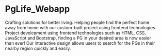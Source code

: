 # PgLife_Webapp
Crafting solutions for better living. Helping people find the perfect home away from home with our custom-built project using frontend technologies.
Project development using frontend technologies such as HTML, CSS, JavaScript and Bootstrap, finding a PG in your desired area is now easier than ever! Our interactive design allows users to search for the PGs in their nearby region quickly and easily.
